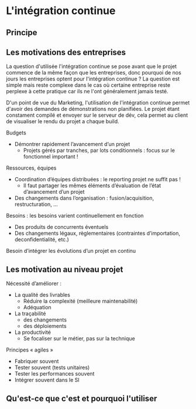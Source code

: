 
# L'intégration continue

## Principe

	

## Les motivations des entreprises

La question d'utilisée l'intégration continue se pose avant que le projet commence de la même façon que les entreprises, donc pourquoi de nos jours les entreprises optent pour l'intégration continue ? La question est simple mais reste complexe dans le cas où certaine entreprise reste perplexe à cette pratique car ils ne l'ont généralement jamais testé.

D'un point de vue du Marketing, l'utilisation de l'intégration continue permet d'avoir des demandes de démonstrations non planifiées. Le projet étant constament compilé et envoyer sur le serveur de dév, cela permet au client de visualiser le rendu du projet a chaque build.

Budgets

* Démontrer rapidement l’avancement d’un projet
  * Projets gérés par tranches, par lots conditionnels : focus sur le fonctionnel important !

Ressources, équipes

* Coordination d’équipes distribuées : le reporting projet ne suffit pas !
  * Il faut partager les mêmes éléments d’évaluation de l’état d’avancement d’un projet
* Des changements dans l’organisation : fusion/acquisition, restructuration, …

Besoins : les besoins varient continuellement en fonction

* Des produits de concurrents éventuels
* Des changements légaux, règlementaires (contraintes d’importation, deconfidentialité, etc.)

Besoin d’intégrer les évolutions d’un projet en continu

## Les motivation au niveau projet

Nécessité d’améliorer :

* La qualité des livrables
  * Réduire la complexité (meilleure maintenabilité)
  * Adéquation
* La traçabilité
  * des changements
  * des déploiements
* La productivité
  * Se focaliser sur le métier, pas sur la technique

Principes « agiles »

* Fabriquer souvent
* Tester souvent (tests unitaires)
* Tester les performances souvent
* Intégrer souvent dans le SI

## Qu'est-ce que c'est et pourquoi l'utiliser



